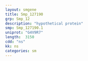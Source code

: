 ```yaml
---
layout: smgene
title: Smp_127190
grp: Smp_12
description: "hypothetical protein"
smp: Smp_127190.1
uniprot: "G4V9R7"
length:  3150
cdd: "ns"
kk: ns
categories: sm
---
```

